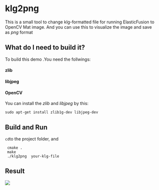 # klg2png
This is a small tool to change klg-formatted file for running ElasticFusion to OpenCV Mat image. And you can use this to visualize the image and save as *png* format

##  What do I need to build it?
To build this demo .You need the follwings:  
  #### zlib  
  #### libjpeg   
  #### OpenCV 
  You can install the *zlib* and *libjpeg* by this:  
```
sudo apt-get install zlib1g-dev libjpeg-dev
```
##  Build and Run
```cd```to the project folder, and
```
 cmake .
 make
 ./klg2png  your-klg-file
```
 ##  Result
 ![](https://raw.githubusercontent.com/songjiaxina/klg2png/master/1.png)  

